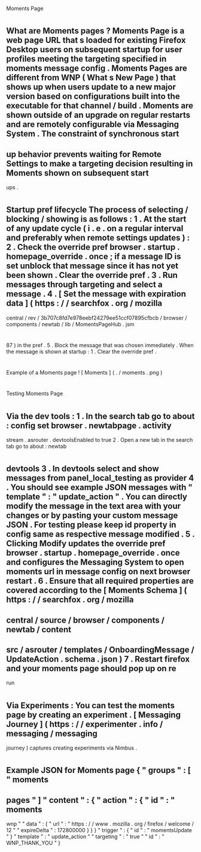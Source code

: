 #
Moments
Page
#
#
What
are
Moments
pages
?
Moments
Page
is
a
web
page
URL
that
s
loaded
for
existing
Firefox
Desktop
users
on
subsequent
startup
for
user
profiles
meeting
the
targeting
specified
in
moments
message
config
.
Moments
Pages
are
different
from
WNP
(
What
s
New
Page
)
that
shows
up
when
users
update
to
a
new
major
version
based
on
configurations
built
into
the
executable
for
that
channel
/
build
.
Moments
are
shown
outside
of
an
upgrade
on
regular
restarts
and
are
remotely
configurable
via
Messaging
System
.
The
constraint
of
synchronous
start
-
up
behavior
prevents
waiting
for
Remote
Settings
to
make
a
targeting
decision
resulting
in
Moments
shown
on
subsequent
start
-
ups
.
#
#
#
#
Startup
pref
lifecycle
The
process
of
selecting
/
blocking
/
showing
is
as
follows
:
1
.
At
the
start
of
any
update
cycle
(
i
.
e
.
on
a
regular
interval
and
preferably
when
remote
settings
updates
)
:
2
.
Check
the
override
pref
browser
.
startup
.
homepage_override
.
once
;
if
a
message
ID
is
set
unblock
that
message
since
it
has
not
yet
been
shown
.
Clear
the
override
pref
.
3
.
Run
messages
through
targeting
and
select
a
message
.
4
.
[
Set
the
message
with
expiration
data
]
(
https
:
/
/
searchfox
.
org
/
mozilla
-
central
/
rev
/
3b707c8fd7e978eebf24279ee51ccf07895cfbcb
/
browser
/
components
/
newtab
/
lib
/
MomentsPageHub
.
jsm
#
87
)
in
the
pref
.
5
.
Block
the
message
that
was
chosen
immediately
.
When
the
message
is
shown
at
startup
:
1
.
Clear
the
override
pref
.
#
#
#
#
Example
of
a
Moments
page
!
[
Moments
]
(
.
/
moments
.
png
)
#
#
Testing
Moments
Page
#
#
#
#
Via
the
dev
tools
:
1
.
In
the
search
tab
go
to
about
:
config
set
browser
.
newtabpage
.
activity
-
stream
.
asrouter
.
devtoolsEnabled
to
true
2
.
Open
a
new
tab
in
the
search
tab
go
to
about
:
newtab
#
devtools
3
.
In
devtools
select
and
show
messages
from
panel_local_testing
as
provider
4
.
You
should
see
example
JSON
messages
with
"
template
"
:
"
update_action
"
.
You
can
directly
modify
the
message
in
the
text
area
with
your
changes
or
by
pasting
your
custom
message
JSON
.
For
testing
please
keep
id
property
in
config
same
as
respective
message
modified
.
5
.
Clicking
Modify
updates
the
override
pref
browser
.
startup
.
homepage_override
.
once
and
configures
the
Messaging
System
to
open
moments
url
in
message
config
on
next
browser
restart
.
6
.
Ensure
that
all
required
properties
are
covered
according
to
the
[
Moments
Schema
]
(
https
:
/
/
searchfox
.
org
/
mozilla
-
central
/
source
/
browser
/
components
/
newtab
/
content
-
src
/
asrouter
/
templates
/
OnboardingMessage
/
UpdateAction
.
schema
.
json
)
7
.
Restart
firefox
and
your
moments
page
should
pop
up
on
re
-
run
#
#
#
#
Via
Experiments
:
You
can
test
the
moments
page
by
creating
an
experiment
.
[
Messaging
Journey
]
(
https
:
/
/
experimenter
.
info
/
messaging
/
messaging
-
journey
)
captures
creating
experiments
via
Nimbus
.
#
#
#
#
Example
JSON
for
Moments
page
{
"
groups
"
:
[
"
moments
-
pages
"
]
"
content
"
:
{
"
action
"
:
{
"
id
"
:
"
moments
-
wnp
"
"
data
"
:
{
"
url
"
:
"
https
:
/
/
www
.
mozilla
.
org
/
firefox
/
welcome
/
12
"
"
expireDelta
"
:
172800000
}
}
}
"
trigger
"
:
{
"
id
"
:
"
momentsUpdate
"
}
"
template
"
:
"
update_action
"
"
targeting
"
:
"
true
"
"
id
"
:
"
WNP_THANK_YOU
"
}
